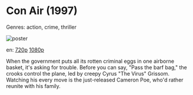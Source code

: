 # Con Air (1997)

Genres: action, crime, thriller

![poster](http://image.tmdb.org/t/p/w500/yhaOQ7xXw0PLHLvg1w0M9zlPdg6.jpg)

en:
  [720p](magnet:?xt=urn:btih:19C34CBB6AF2D958E5384671F1F380FECBD5B7E7&tr=udp://glotorrents.pw:6969/announce&tr=udp://tracker.opentrackr.org:1337/announce&tr=udp://torrent.gresille.org:80/announce&tr=udp://tracker.openbittorrent.com:80&tr=udp://tracker.coppersurfer.tk:6969&tr=udp://tracker.leechers-paradise.org:6969&tr=udp://p4p.arenabg.ch:1337&tr=udp://tracker.internetwarriors.net:1337)
  [1080p](magnet:?xt=urn:btih:80C007B0B381318719D07E815F3FCBCC8E73674F&tr=udp://glotorrents.pw:6969/announce&tr=udp://tracker.opentrackr.org:1337/announce&tr=udp://torrent.gresille.org:80/announce&tr=udp://tracker.openbittorrent.com:80&tr=udp://tracker.coppersurfer.tk:6969&tr=udp://tracker.leechers-paradise.org:6969&tr=udp://p4p.arenabg.ch:1337&tr=udp://tracker.internetwarriors.net:1337)
  


When the government puts all its rotten criminal eggs in one airborne basket, it's asking for trouble. Before you can say, "Pass the barf bag," the crooks control the plane, led by creepy Cyrus "The Virus" Grissom. Watching his every move is the just-released Cameron Poe, who'd rather reunite with his family.